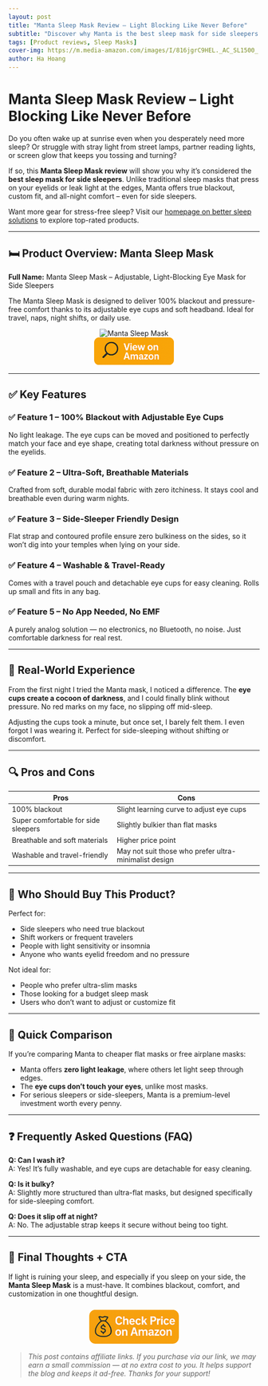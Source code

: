 ```yaml
---
layout: post
title: "Manta Sleep Mask Review – Light Blocking Like Never Before"
subtitle: "Discover why Manta is the best sleep mask for side sleepers – with full blackout and unmatched comfort."
tags: [Product reviews, Sleep Masks]
cover-img: https://m.media-amazon.com/images/I/816jgrC9HEL._AC_SL1500_.jpg
author: Ha Hoang
---
```


# Manta Sleep Mask Review – Light Blocking Like Never Before

Do you often wake up at sunrise even when you desperately need more sleep? Or struggle with stray light from street lamps, partner reading lights, or screen glow that keeps you tossing and turning?

If so, this **Manta Sleep Mask review** will show you why it’s considered the **best sleep mask for side sleepers**. Unlike traditional sleep masks that press on your eyelids or leak light at the edges, Manta offers true blackout, custom fit, and all-night comfort – even for side sleepers.

Want more gear for stress-free sleep? Visit our [homepage on better sleep solutions](https://havan.yoga) to explore top-rated products.

---

## 🛏️ Product Overview: Manta Sleep Mask

**Full Name:** Manta Sleep Mask – Adjustable, Light-Blocking Eye Mask for Side Sleepers

The Manta Sleep Mask is designed to deliver 100% blackout and pressure-free comfort thanks to its adjustable eye cups and soft headband. Ideal for travel, naps, night shifts, or daily use.

<div style="text-align:center;">
  <img src="https://m.media-amazon.com/images/I/816jgrC9HEL._AC_SL1500_.jpg" alt="Manta Sleep Mask" style="width:400px; height:auto;"/>
</div>

<div style="text-align:center;">
  <a href="https://amzn.to/4mvSYSj?tag=havan07-20" target="_blank" rel="nofollow sponsored noopener">
    <img src="/assets/img/view.png" alt="View on Amazon" style="width:160px; height:auto;"/>
  </a>
</div>

---

## ✅ Key Features

### ✅ Feature 1 – 100% Blackout with Adjustable Eye Cups  
No light leakage. The eye cups can be moved and positioned to perfectly match your face and eye shape, creating total darkness without pressure on the eyelids.

### ✅ Feature 2 – Ultra-Soft, Breathable Materials  
Crafted from soft, durable modal fabric with zero itchiness. It stays cool and breathable even during warm nights.

### ✅ Feature 3 – Side-Sleeper Friendly Design  
Flat strap and contoured profile ensure zero bulkiness on the sides, so it won’t dig into your temples when lying on your side.

### ✅ Feature 4 – Washable & Travel-Ready  
Comes with a travel pouch and detachable eye cups for easy cleaning. Rolls up small and fits in any bag.

### ✅ Feature 5 – No App Needed, No EMF  
A purely analog solution — no electronics, no Bluetooth, no noise. Just comfortable darkness for real rest.

---

## 💬 Real-World Experience

From the first night I tried the Manta mask, I noticed a difference. The **eye cups create a cocoon of darkness**, and I could finally blink without pressure. No red marks on my face, no slipping off mid-sleep.

Adjusting the cups took a minute, but once set, I barely felt them. I even forgot I was wearing it. Perfect for side-sleeping without shifting or discomfort.

---

## 🔍 Pros and Cons

| Pros | Cons |
|------|------|
| 100% blackout | Slight learning curve to adjust eye cups |
| Super comfortable for side sleepers | Slightly bulkier than flat masks |
| Breathable and soft materials | Higher price point |
| Washable and travel-friendly | May not suit those who prefer ultra-minimalist design |

---

## 👥 Who Should Buy This Product?

Perfect for:

- Side sleepers who need true blackout  
- Shift workers or frequent travelers  
- People with light sensitivity or insomnia  
- Anyone who wants eyelid freedom and no pressure

Not ideal for:

- People who prefer ultra-slim masks  
- Those looking for a budget sleep mask  
- Users who don’t want to adjust or customize fit

---

## 🔄 Quick Comparison

If you’re comparing Manta to cheaper flat masks or free airplane masks:
- Manta offers **zero light leakage**, where others let light seep through edges.
- The **eye cups don’t touch your eyes**, unlike most masks.
- For serious sleepers or side-sleepers, Manta is a premium-level investment worth every penny.

---

## ❓ Frequently Asked Questions (FAQ)

**Q: Can I wash it?**  
A: Yes! It’s fully washable, and eye cups are detachable for easy cleaning.

**Q: Is it bulky?**  
A: Slightly more structured than ultra-flat masks, but designed specifically for side-sleeping comfort.

**Q: Does it slip off at night?**  
A: No. The adjustable strap keeps it secure without being too tight.

---

## 🎯 Final Thoughts + CTA

If light is ruining your sleep, and especially if you sleep on your side, the **Manta Sleep Mask** is a must-have. It combines blackout, comfort, and customization in one thoughtful design.

<div style="text-align:center;">
  <a href="https://amzn.to/4mvSYSj?tag=havan07-20" target="_blank" rel="nofollow sponsored noopener">
    <img src="/assets/img/checkprice.png" alt="Check Price on Amazon" style="width:180px; height:auto; margin-top:10px;"/>
  </a>
</div>

> *This post contains affiliate links. If you purchase via our link, we may earn a small commission — at no extra cost to you. It helps support the blog and keeps it ad-free. Thanks for your support!*
